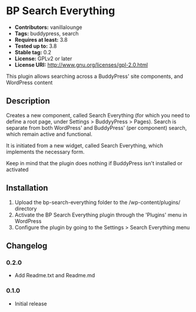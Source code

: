 # BP Search Everything #
* **Contributors:** vanillalounge
* **Tags:** buddypress, search
* **Requires at least:** 3.8
* **Tested up to:** 3.8
* **Stable tag:** 0.2
* **License:** GPLv2 or later
* **License URI:** http://www.gnu.org/licenses/gpl-2.0.html

This plugin allows searching across a BuddyPress' site components, and WordPress content

## Description ##

Creates a new component, called Search Everything (for which you need to define a root page, under
Settings > BuddyyPress > Pages). Search is separate from both WordPress' and BuddyPress' (per component)
search, which remain active and functional.

It is initiated from a new widget, called Search Everything, which
implements the necessary form.

Keep in mind that the plugin does nothing if BuddyPress isn't installed or activated

## Installation ##

1. Upload the bp-search-everything folder to the /wp-content/plugins/ directory
2. Activate the BP Search Everything plugin through the 'Plugins' menu in WordPress
3. Configure the plugin by going to the Settings > Search Everything menu

## Changelog ##

### 0.2.0 ###
* Add Readme.txt and Readme.md

### 0.1.0 ###
* Initial release

